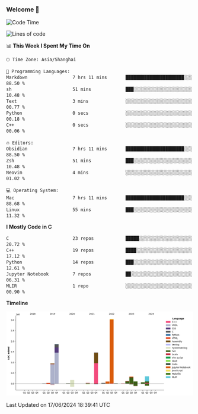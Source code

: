 ### Welcome 👋

<!--START_SECTION:waka-->
![Code Time](http://img.shields.io/badge/Code%20Time-1%2C506%20hrs%2053%20mins-blue)

![Lines of code](https://img.shields.io/badge/From%20Hello%20World%20I%27ve%20Written-8.7%20million%20lines%20of%20code-blue)

📊 **This Week I Spent My Time On** 

```text
🕑︎ Time Zone: Asia/Shanghai

💬 Programming Languages: 
Markdown                 7 hrs 11 mins       ██████████████████████░░░   88.50 % 
sh                       51 mins             ███░░░░░░░░░░░░░░░░░░░░░░   10.48 % 
Text                     3 mins              ░░░░░░░░░░░░░░░░░░░░░░░░░   00.77 % 
Python                   0 secs              ░░░░░░░░░░░░░░░░░░░░░░░░░   00.18 % 
C++                      0 secs              ░░░░░░░░░░░░░░░░░░░░░░░░░   00.06 % 

🔥 Editors: 
Obsidian                 7 hrs 11 mins       ██████████████████████░░░   88.50 % 
Zsh                      51 mins             ███░░░░░░░░░░░░░░░░░░░░░░   10.48 % 
Neovim                   4 mins              ░░░░░░░░░░░░░░░░░░░░░░░░░   01.02 % 

💻 Operating System: 
Mac                      7 hrs 11 mins       ██████████████████████░░░   88.68 % 
Linux                    55 mins             ███░░░░░░░░░░░░░░░░░░░░░░   11.32 % 
```

**I Mostly Code in C** 

```text
C                        23 repos            █████░░░░░░░░░░░░░░░░░░░░   20.72 % 
C++                      19 repos            ████░░░░░░░░░░░░░░░░░░░░░   17.12 % 
Python                   14 repos            ███░░░░░░░░░░░░░░░░░░░░░░   12.61 % 
Jupyter Notebook         7 repos             ██░░░░░░░░░░░░░░░░░░░░░░░   06.31 % 
MLIR                     1 repo              ░░░░░░░░░░░░░░░░░░░░░░░░░   00.90 % 
```



**Timeline**

![Lines of Code chart](https://raw.githubusercontent.com/Bohan-hu/Bohan-hu/master/assets/bar_graph.png)


 Last Updated on 17/06/2024 18:39:41 UTC
<!--END_SECTION:waka-->



